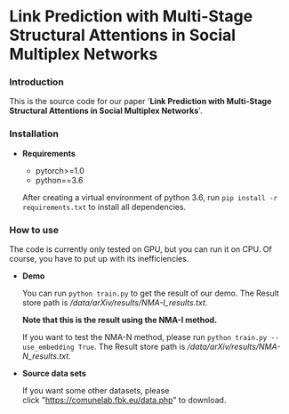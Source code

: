 # Link Prediction with Multi-Stage Structural Attentions in Social Multiplex Networks
### Introduction
This is the source code for our paper '**Link Prediction with Multi-Stage Structural Attentions in Social Multiplex Networks**'.
### Installation  
   * **Requirements** 
     * pytorch>=1.0
     * python==3.6
     
     After creating a virtual environment of python 3.6, run `pip install -r requirements.txt` to install all dependencies.
### How to use
The code is currently only tested on GPU, but you can run it on CPU. Of course, you have to put up with its inefficiencies.

* **Demo**  

     You can run `python train.py` to get the result of our demo. The Result store path is */data/arXiv/results/NMA-I_results.txt*.  
     
     **Note that this is the result using the NMA-I method.** 
     
     If you want to test the NMA-N method, please run `python train.py --use_embedding True`. The Result store path is */data/arXiv/results/NMA-N_results.txt*.
     
* **Source data sets**  

     If you want some other datasets, please click "https://comunelab.fbk.eu/data.php" to download.

